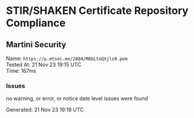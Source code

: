 # STIR/SHAKEN Certificate Repository Compliance

## Martini Security

Name: `https://p.mtsec.me/2884/M8bLtoQXjlo9.pem`\
Tested At: 21 Nov 23 19:15 UTC\
Time: 167ms

### Issues

no warning, or error, or notice date level issues were found

Generated: 21 Nov 23 19:18 UTC